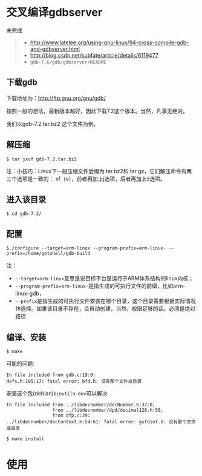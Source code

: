 # 交叉编译gdbserver

未完成

> * http://www.latelee.org/using-gnu-linux/94-cross-compile-gdb-and-gdbserver.html
> * http://blog.csdn.net/subfate/article/details/6119477
> * `gdb-7.6/gdb/gdbserver/README`

## 下载gdb

下载地址为：http://ftp.gnu.org/gnu/gdb/

按照一般的想法，最新版本越好，因此下载7.2这个版本。当然，凡事无绝对。

我们以gdb-7.2.tar.bz2 这个文件为例。

## 解压缩

    $ tar jxvf gdb-7.2.tar.bz2

注：小技巧：Linux下一般压缩文件后缀为.tar.bz2和.tar.gz，它们解压命令有两三个选项是一致的：
xf（v），前者再加上j选项，后者再加上z选项。

## 进入该目录

    $ cd gdb-7.2/

## 配置

    $./configure --target=arm-linux --program-prefix=arm-linux- --prefix=/home/gotohell/gdb-build

注：
* `--target=arm-linux`意思是说目标平台是运行于ARM体系结构的linux内核；
* `--program-prefix=arm-linux-`是指生成的可执行文件的前缀，比如arm-linux-gdb，
* `--prefix`是指生成的可执行文件安装在哪个目录，这个目录需要根据实际情况作选择。如果该目录不存在，会自动创建，当然，权限足够的话。必须是绝对路径

## 编译、安装

    $ make

可能的问题:
```
In file included from gdb.c:19:0:
defs.h:105:17: fatal error: bfd.h: 没有那个文件或目录
```
安装这个包(debian)`binutils-dev`可以解决

```
In file included from ../libdecnumber/decNumber.h:37:0,
                 from ../libdecnumber/dpd/decimal128.h:58,
                 from dfp.c:29:
../libdecnumber/decContext.h:54:61: fatal error: gstdint.h: 没有那个文件或目录

```



    $ make install

# 使用